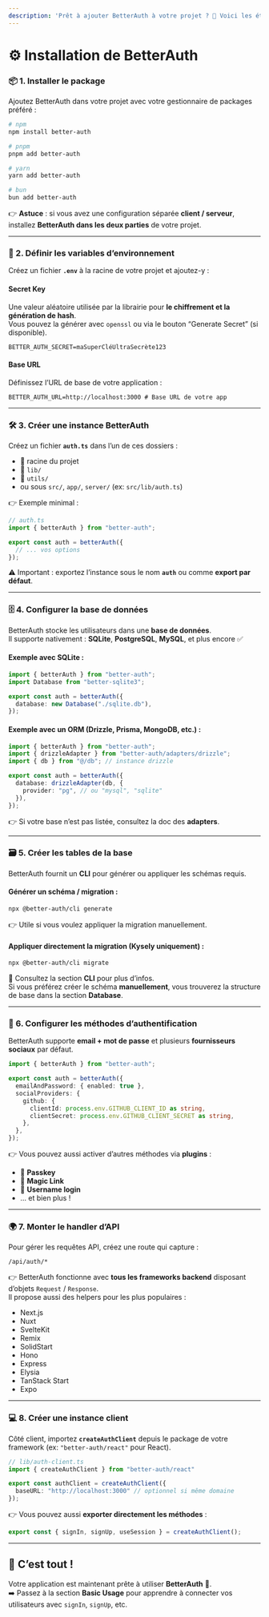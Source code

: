 ```yaml
---
description: 'Prêt à ajouter BetterAuth à votre projet ? 🚀 Voici les étapes à suivre :'
---
```


# ⚙️ Installation de BetterAuth

### 📦 1. Installer le package

Ajoutez BetterAuth dans votre projet avec votre gestionnaire de packages préféré :

```bash
# npm
npm install better-auth

# pnpm
pnpm add better-auth

# yarn
yarn add better-auth

# bun
bun add better-auth
```

👉 **Astuce** : si vous avez une configuration séparée **client / serveur**, installez **BetterAuth dans les deux parties** de votre projet.

***

### 🔑 2. Définir les variables d’environnement

Créez un fichier **`.env`** à la racine de votre projet et ajoutez-y :

#### Secret Key

Une valeur aléatoire utilisée par la librairie pour **le chiffrement et la génération de hash**.\
Vous pouvez la générer avec `openssl` ou via le bouton “Generate Secret” (si disponible).

```env
BETTER_AUTH_SECRET=maSuperCléUltraSecrète123
```

#### Base URL

Définissez l’URL de base de votre application :

```env
BETTER_AUTH_URL=http://localhost:3000 # Base URL de votre app
```

***

### 🛠️ 3. Créer une instance BetterAuth

Créez un fichier **`auth.ts`** dans l’un de ces dossiers :

* 📂 racine du projet
* 📂 `lib/`
* 📂 `utils/`
* ou sous `src/`, `app/`, `server/` (ex: `src/lib/auth.ts`)

👉 Exemple minimal :

```ts
// auth.ts
import { betterAuth } from "better-auth";

export const auth = betterAuth({
  // ... vos options
});
```

⚠️ Important : exportez l’instance sous le nom **`auth`** ou comme **export par défaut**.

***

### 🗄️ 4. Configurer la base de données

BetterAuth stocke les utilisateurs dans une **base de données**.\
Il supporte nativement : **SQLite**, **PostgreSQL**, **MySQL**, et plus encore ✅

#### Exemple avec SQLite :

```ts
import { betterAuth } from "better-auth";
import Database from "better-sqlite3";

export const auth = betterAuth({
  database: new Database("./sqlite.db"),
});
```

#### Exemple avec un ORM (Drizzle, Prisma, MongoDB, etc.) :

```ts
import { betterAuth } from "better-auth";
import { drizzleAdapter } from "better-auth/adapters/drizzle";
import { db } from "@/db"; // instance drizzle

export const auth = betterAuth({
  database: drizzleAdapter(db, {
    provider: "pg", // ou "mysql", "sqlite"
  }),
});
```

👉 Si votre base n’est pas listée, consultez la doc des **adapters**.

***

### 🗃️ 5. Créer les tables de la base

BetterAuth fournit un **CLI** pour générer ou appliquer les schémas requis.

#### Générer un schéma / migration :

```bash
npx @better-auth/cli generate
```

👉 Utile si vous voulez appliquer la migration manuellement.

#### Appliquer directement la migration (Kysely uniquement) :

```bash
npx @better-auth/cli migrate
```

📌 Consultez la section **CLI** pour plus d’infos.\
Si vous préférez créer le schéma **manuellement**, vous trouverez la structure de base dans la section **Database**.

***

### 🔐 6. Configurer les méthodes d’authentification

BetterAuth supporte **email + mot de passe** et plusieurs **fournisseurs sociaux** par défaut.

```ts
import { betterAuth } from "better-auth";

export const auth = betterAuth({
  emailAndPassword: { enabled: true }, 
  socialProviders: { 
    github: { 
      clientId: process.env.GITHUB_CLIENT_ID as string, 
      clientSecret: process.env.GITHUB_CLIENT_SECRET as string, 
    }, 
  }, 
});
```

👉 Vous pouvez aussi activer d’autres méthodes via **plugins** :

* 🔑 **Passkey**
* 📩 **Magic Link**
* 👤 **Username login**
* … et bien plus !

***

### 🌍 7. Monter le handler d’API

Pour gérer les requêtes API, créez une route qui capture :

```
/api/auth/*
```

👉 BetterAuth fonctionne avec **tous les frameworks backend** disposant d’objets `Request` / `Response`.\
Il propose aussi des helpers pour les plus populaires :

* Next.js
* Nuxt
* SvelteKit
* Remix
* SolidStart
* Hono
* Express
* Elysia
* TanStack Start
* Expo

***

### 💻 8. Créer une instance client

Côté client, importez **`createAuthClient`** depuis le package de votre framework (ex: `"better-auth/react"` pour React).

```ts
// lib/auth-client.ts
import { createAuthClient } from "better-auth/react"

export const authClient = createAuthClient({
  baseURL: "http://localhost:3000" // optionnel si même domaine
});
```

👉 Vous pouvez aussi **exporter directement les méthodes** :

```ts
export const { signIn, signUp, useSession } = createAuthClient();
```

***

## 🎉 C’est tout !

Votre application est maintenant prête à utiliser **BetterAuth** 🚀.\
➡️ Passez à la section **Basic Usage** pour apprendre à connecter vos utilisateurs avec `signIn`, `signUp`, etc.
